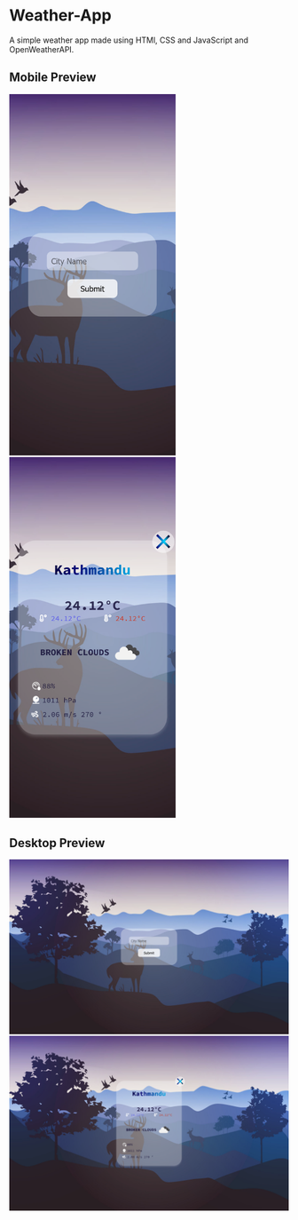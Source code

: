 <h1> Weather-App </h1>

A simple weather app made using HTMl, CSS and JavaScript and OpenWeatherAPI.

<h2> Mobile Preview </h2>

<img src="https://raw.githubusercontent.com/Magus4450/weather-app/master/Screenshots/mobile1.png" width=300px>              <img src="https://raw.githubusercontent.com/Magus4450/weather-app/master/Screenshots/mobile2.png" width=300px>


<h2> Desktop Preview </h2>
<img src="https://raw.githubusercontent.com/Magus4450/weather-app/master/Screenshots/lap1.png" width=700px>
<img src="https://raw.githubusercontent.com/Magus4450/weather-app/master/Screenshots/lap2.png" width=700px>
